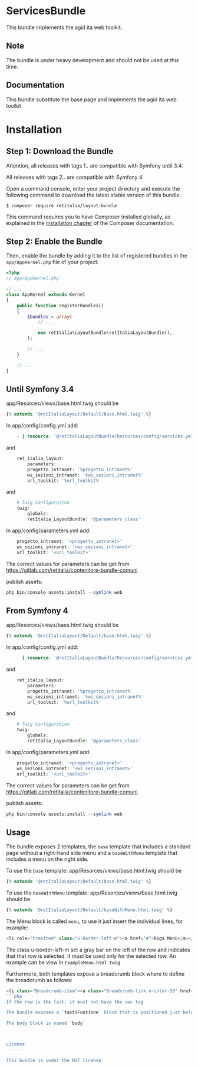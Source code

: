 ServicesBundle
=============

This bundle implements the agid ita web toolkit.

Note
----

The bundle is under heavy development and should not be used at this time.


Documentation
-------------

This bundle substitute the base page and implements the agid ita web toolkit


Installation
============

Step 1: Download the Bundle
---------------------------

Attention, all releases with tags 1.*.* are compatible with Symfony until 3.4.

All releases with tags 2.*.* are compatible with Symfony 4

Open a command console, enter your project directory and execute the
following command to download the latest stable version of this bundle:

```console
$ composer require retitalia/layout-bundle
```

This command requires you to have Composer installed globally, as explained
in the [installation chapter](https://getcomposer.org/doc/00-intro.md)
of the Composer documentation.

Step 2: Enable the Bundle
-------------------------

Then, enable the bundle by adding it to the list of registered bundles
in the `app/AppKernel.php` file of your project:

```php
<?php
// app/AppKernel.php

// ...
class AppKernel extends Kernel
{
    public function registerBundles()
    {
        $bundles = array(
            // ...

            new retItalia\LayoutBundle\retItaliaLayoutBundle(),
        );

        // ...
    }

    // ...
}
```

Until Symfony 3.4
----

app/Resorces/views/base.html.twig should be
```php
{% extends '@retItaliaLayout/Default/base.html.twig' %}
```

In app/config/config.yml add:
```php
    - { resource: '@retItaliaLayoutBundle/Resources/config/services.yml'}
```

and

```php
	ret_italia_layout:
	    parameters:
		progetto_intranet: '%progetto_intranet%'
		ws_sezioni_intranet: '%ws_sezioni_intranet%'
		url_toolkit: '%url_toolkit%'

```

and

```php
	# Twig Configuration
	twig:
	    globals:
		retItalia_LayoutBundle: '@parameters_class'
```

In app/config/parameters.yml add:
```php
	progetto_intranet: '<progetto_intranet>'
	ws_sezioni_intranet: '<ws_sezioni_intranet>'
	url_toolkit: '<url_toolkit>'
```

The correct values for parameters can be get from
https://gitlab.com/retitalia/contenitore-bundle-comuni

publish assets:

```php
php bin/console assets:install --symlink web
```

From Symfony 4
----

app/Resorces/views/base.html.twig should be
```php
{% extends '@retItaliaLayout/Default/base.html.twig' %}
```

In app/config/config.yml add:
```php
    - { resource: '@retItaliaLayoutBundle/Resources/config/services.yml'}
```

and

```php
	ret_italia_layout:
	    parameters:
		progetto_intranet: '%progetto_intranet%'
		ws_sezioni_intranet: '%ws_sezioni_intranet%'
		url_toolkit: '%url_toolkit%'

```

and

```php
	# Twig Configuration
	twig:
	    globals:
		retItalia_LayoutBundle: '@parameters_class'
```

In app/config/parameters.yml add:
```php
	progetto_intranet: '<progetto_intranet>'
	ws_sezioni_intranet: '<ws_sezioni_intranet>'
	url_toolkit: '<url_toolkit>'
```

The correct values for parameters can be get from
https://gitlab.com/retitalia/contenitore-bundle-comuni

publish assets:

```php
php bin/console assets:install --symlink web
```


Usage
-------
The bundle exposes 2 templates, the `base` template that includes a standard page without a right-hand side menu and a `baseWithMenu` template that includes a menu on the right side.

To use the `base` template:
app/Resorces/views/base.html.twig should be
```php
{% extends '@retItaliaLayout/Default/base.html.twig' %}
```

To use the `baseWithMenu` template:
app/Resorces/views/base.html.twig should be
```php
{% extends '@retItaliaLayout/Default/baseWithMenu.html.twig' %}
```

The Menu block is called `menu`, to use it just insert the individual lines, for example:
```php
<li role="treeitem" class="u-border-left-m"><a href="#">Riga Menù</a></li>
```

The class u-border-left-m set a gray bar on the left of the row and indicates that that row is selected. It must be used only for the selected row. An example can be view in `ExampleMenu.html.twig`

Furthermore, both templates expose a breadcrumb block where to define the breadcrumb as follows:
```php
<li class="Breadcrumb-item"><a class="Breadcrumb-link u-color-50" href="#">Breadcrumbroot</a></li>
```php
If the row is the last, it must not have the <a> tag

The bundle exposes a `tastiFunzione` block that is positioned just below the breadcrumb.

The body block is named `body`



License
-------

This bundle is under the MIT license.

